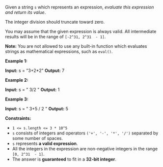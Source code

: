 
Given a string  `s`  which represents an expression,  _evaluate this expression and return its value_.

The integer division should truncate toward zero.

You may assume that the given expression is always valid. All intermediate results will be in the range of  `[-2^31, 2^31  - 1]`.

**Note:**  You are not allowed to use any built-in function which evaluates strings as mathematical expressions, such as  `eval()`.

**Example 1:**

**Input:** s = "3+2*2"
**Output:** 7

**Example 2:**

**Input:** s = " 3/2 "
**Output:** 1

**Example 3:**

**Input:** s = " 3+5 / 2 "
**Output:** 5

**Constraints:**

-   `1 <= s.length <= 3 * 10^5`
-   `s`  consists of integers and operators  `('+', '-', '*', '/')`  separated by some number of spaces.
-   `s`  represents  **a valid expression**.
-   All the integers in the expression are non-negative integers in the range  `[0, 2^31  - 1]`.
-   The answer is  **guaranteed**  to fit in a  **32-bit integer**.